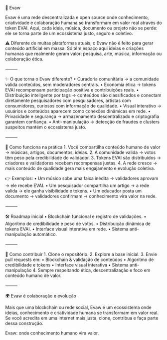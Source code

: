 🚀 Evaw

Evaw é uma rede descentralizada e open source onde conhecimento, criatividade e colaboração humana se transformam em valor real através do token EVAI.
Aqui, cada ideia, música, documento ou projeto não se perde: ele se torna parte de um ecossistema justo, seguro e coletivo.

⚠️ Diferente de muitas plataformas atuais, o Evaw não é feito para gerar conteúdo artificial em massa.
Só têm espaço aqui ideias e criações humanas que realmente geram valor: pesquisa, arte, música, informação ou colaboração ética.

⸻

✨ O que torna o Evaw diferente?
	•	Curadoria comunitária → a comunidade valida conteúdos, sem moderadores centrais.
	•	Economia ética → tokens EVAI recompensam participação positiva e contribuições reais.
	•	Distribuição inteligente por tags → conteúdos são classificados e conectam diretamente pesquisadores com pesquisadores, artistas com consumidores, curiosos com informação de qualidade.
	•	Visual interativo → usuários e conteúdos aparecem como conexões dinâmicas em rede.
	•	Privacidade e segurança → armazenamento descentralizado e criptografia garantem confiança.
	•	Anti-manipulação → detecção de fraudes e clusters suspeitos mantém o ecossistema justo.

⸻

📌 Como funciona na prática
	1.	Você compartilha conteúdo humano de valor → músicas, artigos, documentos, ideias.
	2.	A comunidade valida → votos têm peso pela credibilidade do validador.
	3.	Tokens EVAI são distribuídos → criadores e validadores recebem recompensas justas.
	4.	A rede cresce → mais conteúdo de qualidade gera mais engajamento e evolução coletiva.

👉 Exemplos:
	•	Um músico sobe uma faixa inédita → validadores aprovam → ele recebe EVAI.
	•	Um pesquisador compartilha um artigo → a rede valida → ele ganha visibilidade e tokens.
	•	Um educador posta um documento → validadores confirmam → conhecimento vira valor na rede.

⸻

🛠 Roadmap inicial
	•	Blockchain funcional e registro de validações.
	•	Algoritmo de credibilidade e peso de votos.
	•	Distribuição dinâmica de tokens EVAI.
	•	Interface visual interativa em rede.
	•	Sistema anti-manipulação automático.

⸻

🤝 Como contribuir
	1.	Clone o repositório.
	2.	Explore a base inicial.
	3.	Envie pull requests em:
	•	Blockchain & validação de conteúdos
	•	Algoritmo de credibilidade e tokens
	•	Interface visual interativa
	•	Sistema anti-manipulação
	4.	Sempre respeitando ética, descentralização e foco em conteúdo humano de valor.

⸻

🌍 Evaw é colaboração e evolução

Mais que uma blockchain ou rede social, Evaw é um ecossistema onde ideias, conhecimento e criatividade humana se transformam em valor real.
Se você acredita em uma internet mais justa, clone, contribua e faça parte dessa construção.

Evaw: onde conhecimento humano vira valor.
